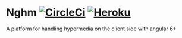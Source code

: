# Nghm [![CircleCi](https://circleci.com/gh/nghm/platform/tree/master.svg?style=shield)](https://circleci.com/gh/nghm/platform/tree/master) [![Heroku](https://docs-nghm.herokuapp.com/v0.2.0/core/images/coverage-badge-documentation.svg)](https://docs-nghm.herokuapp.com/v0.2.0/core/coverage.html)

A platform for handling hypermedia on the client side with angular 6+
